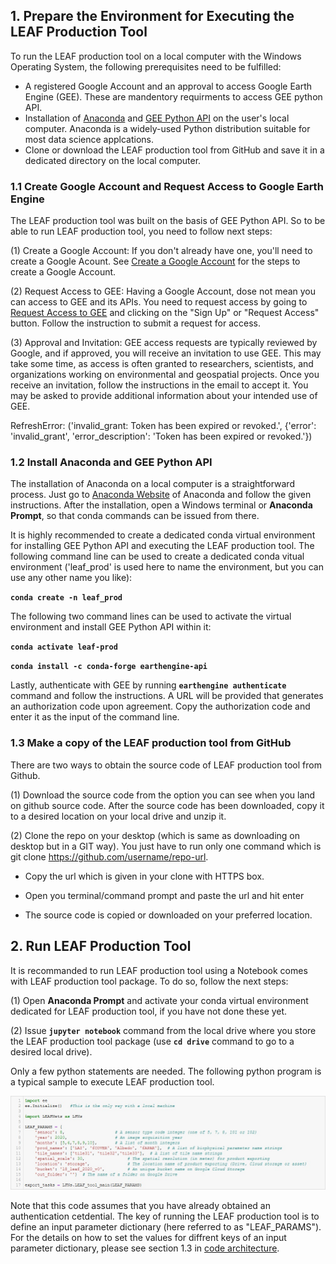 ## 1. Prepare the Environment for Executing the LEAF Production Tool

To run the LEAF production tool on a local computer with the Windows Operating System, the following prerequisites need to be fulfilled:

*  A registered Google Account and an approval to access Google Earth Engine (GEE). These are mandentory requirments to access GEE python API.
*  Installation of [Anaconda](https://www.anaconda.com/) and [GEE Python API](https://developers.google.com/earth-engine/tutorials/community/intro-to-python-api-guiattard) on the user's local computer. Anaconda is a widely-used Python distribution suitable for most data science applcations.
* Clone or download the LEAF production tool from GitHub and save it in a dedicated directory on the local computer. 

### 1.1 Create Google Account and Request Access to Google Earth Engine
The LEAF production tool was built on the basis of GEE Python API. So to be able to run LEAF production tool, you need to follow next steps:

(1) Create a Google Account: If you don't already have one, you'll need to create a Google Acount. See [Create a Google Account](https://cloud.google.com/apigee/docs/hybrid/v1.1/precog-gcpaccount) for the steps to create a Google Account.

(2) Request Access to GEE: Having a Google Account, dose not mean you can access to GEE and its APIs. You need to request access by going to [Request Access to GEE](https://earthengine.google.com/) and clicking on the "Sign Up" or "Request Access" button. Follow the instruction to submit a request for access. 

(3) Approval and Invitation: GEE access requests are typically reviewed by Google, and if approved, you will receive an invitation to use GEE. This may take some time, as access is often granted to researchers, scientists, and organizations working on environmental and geospatial projects. Once you receive an invitation, follow the instructions in the email to accept it. You may be asked to provide additional information about your intended use of GEE.

RefreshError: ('invalid_grant: Token has been expired or revoked.', {'error': 'invalid_grant', 'error_description': 'Token has been expired or revoked.'})

### 1.2 Install Anaconda and GEE Python API
The installation of Anaconda on a local computer is a straightforward process. Just go to [Anaconda Website](https://www.anaconda.com/) of Anaconda and follow the given instructions. After the installation, open a Windows terminal or **Anaconda Prompt**, so that conda commands can be issued from there. 

It is highly recommended to create a dedicated conda virtual environment for installing GEE Python API and executing the LEAF production tool. The following command line can be used to create a dedicated conda vitual environment ('leaf_prod' is used here to name the environment, but you can use any other name you like):

**`conda create -n leaf_prod`**

The following two command lines can be used to activate the virtual environment and install GEE Python API within it:

**`conda activate leaf-prod`**

**`conda install -c conda-forge earthengine-api`**

Lastly, authenticate with GEE by running **`earthengine authenticate`** command and follow the instructions. A URL will be provided that generates an authorization code upon agreement. Copy the authorization code and enter it as the input of the command line.

### 1.3 Make a copy of the LEAF production tool from GitHub
There are two ways to obtain the source code of LEAF production tool from Github.

(1) Download the source code from the option you can see when you land on github source code. After the source code has been downloaded, copy it to a desired location on your local drive and unzip it.

(2) Clone the repo on your desktop (which is same as downloading on desktop but in a GIT way). You just have to run only one command which is git clone https://github.com/username/repo-url.
* Copy the url which is given in your clone with HTTPS box.

* Open you terminal/command prompt and paste the url and hit enter

* The source code is copied or downloaded on your preferred location.

## 2. Run LEAF Production Tool
 
It is recommanded to run LEAF production tool using a Notebook comes with LEAF production tool package. To do so, follow the next steps:

(1) Open **Anaconda Prompt** and activate your conda virtual environment dedicated for LEAF production tool, if you have not done these yet. 

(2) Issue **`jupyter notebook`** command from the local drive where you store the LEAF production tool package (use **`cd drive`** command to go to a desired local drive).

Only a few python statements are needed. The following python program is a typical sample to execute LEAF production tool.

![](/wiki_images/leaf_tool_code.jpg)

Note that this code assumes that you have already obtained an authentication cetdential. The key of running the LEAF production tool is to define an input parameter dictionary (here referred to as "LEAF_PARAMS"). For the details on how to set the values for diffrent keys of an input parameter dictionary, please see section 1.3 in [code architecture](/docs/code_architecture.md).


